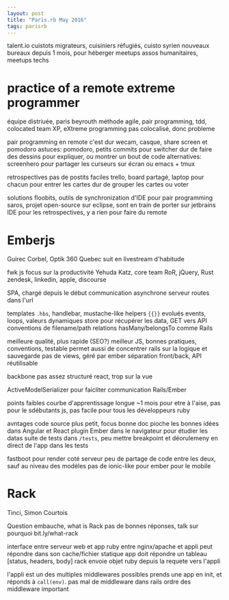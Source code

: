 ```yaml
---
layout: post
title: "Paris.rb May 2016"
tags: parisrb
---
```


talent.io
cuistots migrateurs, cuisiniers réfugiés, cuisto syrien
nouveaux bureaux depuis 1 mois, pour héberger meetups
assos humanitaires, meetups techs


# practice of a remote extreme programmer

équipe distriuée, paris beyrouth
méthode agile, pair programming, tdd, colocated team
XP, eXtreme programming
pas colocalisé, donc probleme

pair programming en remote c'est dur
wecam, casque, share screen et pomodoro
astuces: pomodoro, petits commits pour switcher
dur de faire des dessins pour expliquer, ou montrer un bout de code
alternatives: screenhero pour partager les curseurs sur écran
ou emacs + tmux

retrospectives
pas de postits faciles
trello, board partagé, laptop pour chacun pour entrer les cartes
dur de grouper les cartes ou voter


solutions
floobits, outils de synchronization d'IDE pour pair programming
saros, projet open-source sur eclipse, sont en train de porter sur jetbrains IDE
pour les retrospectives, y a rien pour faire du remote

# Emberjs

Guirec Corbel, Optik 360
Quebec
suit en livestream d'habitude

fwk js focus sur la productivité
Yehuda Katz, core team RoR, jQuery, Rust
zendesk, linkedin, apple, discourse

SPA, chargé depuis le début
communication asynchrone serveur
routes dans l'url

templates `.hbs`, handlebar, mustache-like
helpers `{{}}` evolués
events, loops, valeurs dynamiques
store pour récupérer les data, GET vers API
conventions de filename/path
relations hasMany/belongsTo comme Rails

meilleure qualité, plus rapide
(SEO?)
meilleur JS, bonnes pratiques, conventions, testable
permet aussi de concentrer rails sur la logique et sauvegarde
pas de views, géré par ember
séparation front/back, API réutilisable

backbone pas assez structuré
react, trop sur la vue

ActiveModelSerializer pour faicliter communication Rails/Ember

points faibles
courbe d'apprentissage longue
~1 mois pour etre à l'aise, pas pour le sdébutants
js, pas facile pour tous les développeurs ruby

avntages
code source plus petit, focus
bonne doc
pioche les bonnes idées dans Angular et React
plugin Ember dans le navigateur pour étudier les datas
suite de tests dans `/tests`, peu mettre breakpoint et déorulemeny en direct de
l'app dans les tests

fastboot pour render coté serveur
peu de partage de code entre les deux, sauf au niveau des modèles
pas de ionic-like pour ember pour le mobile

# Rack

Tinci, Simon Courtois

Question embauche, what is Rack
pas de bonnes réponses, talk sur pourquoi
bit.ly/what-rack

interface entre serveur web et app ruby
entre nginx/apache et appli
peut répondre dans son cache/fichier statique
app doit répondre un tableau [status, headers, body]
rack envoie objet ruby depuis la requete vers l'appli

l'appli est un des multiples middlewares possibles
prends une app en init, et réponds à `call(env)`.
pas mal de middleware dans rails
ordre des middleware important


